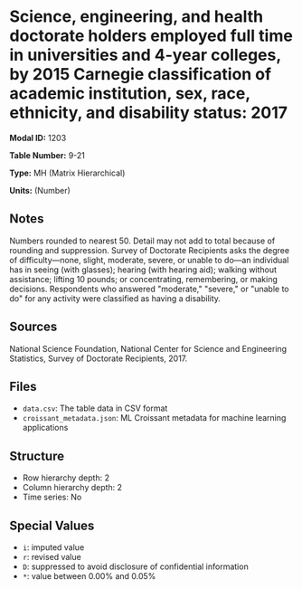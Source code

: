 # Science, engineering, and health doctorate holders employed full time in universities and 4-year colleges, by 2015 Carnegie classification of academic institution, sex, race, ethnicity, and disability status: 2017

**Modal ID:** 1203

**Table Number:** 9-21

**Type:** MH (Matrix Hierarchical)

**Units:** (Number)

## Notes

Numbers rounded to nearest 50. Detail may not add to total because of rounding and suppression. Survey of Doctorate Recipients asks the degree of difficulty—none, slight, moderate, severe, or unable to do—an individual has in seeing (with glasses); hearing (with hearing aid); walking without assistance; lifting 10 pounds; or concentrating, remembering, or making decisions. Respondents who answered "moderate," "severe," or "unable to do" for any activity were classified as having a disability.

## Sources

National Science Foundation, National Center for Science and Engineering Statistics, Survey of Doctorate Recipients, 2017.

## Files

- `data.csv`: The table data in CSV format
- `croissant_metadata.json`: ML Croissant metadata for machine learning applications

## Structure

- Row hierarchy depth: 2
- Column hierarchy depth: 2
- Time series: No

## Special Values

- `i`: imputed value
- `r`: revised value
- `D`: suppressed to avoid disclosure of confidential information
- `*`: value between 0.00% and 0.05%
